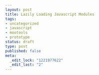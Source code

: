 ```yaml
--- 
layout: post
title: Lazily Loading Javascript Modules
tags: 
- uncategorized
- javascript
- mootools
- prototype
status: draft
type: post
published: false
meta: 
  _edit_lock: "1221977622"
  _edit_last: "2"
---
```

<a href="http://www.magichatdevelopment.com/content/blog/article.php?id=4" title="Using Prototype to Load Javascript Files"></a>
